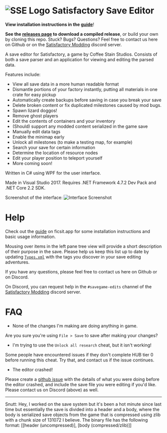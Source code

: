 

# ![SSE Logo](https://i.imgur.com/YgnPVSo.png) Satisfactory Save Editor 

**View installation instructions in the [guide](https://ficsit.app/guide/Z8h6z2CczH43c)**!

**See the [releases page](https://github.com/Goz3rr/SatisfactorySaveEditor/releases) to download a compiled release**, or build your own by cloning this repo.
Stuck? Bugs? Questions? Feel free to contact us here on Github or on the [Satisfactory Modding](https://bit.ly/SatisfactoryModding) discord server.

A save editor for Satisfactory, a game by Coffee Stain Studios. Consists of both a save parser and an application for viewing and editing the parsed data.

Features include:
* View all save data in a more human readable format
* Dismantle portions of your factory instantly, putting all materials in one crate for easy pickup
* Automatically create backups before saving in case you break your save
* Delete broken content or fix duplicated milestones caused by mod bugs.
* Spawn lizard doggos!
* Remove ghost players
* Edit the contents of containers and your inventory
* (Should) support any modded content serialized in the game save
* Manually edit data tags
* Enable the minimap early
* Unlock all milestones (to make a testing map, for example)
* Search your save for certain information
* Determine the location of resource nodes
* Edit your player position to teleport yourself
* More coming soon!

Written in C# using WPF for the user interface.

Made in Visual Studio 2017. Requires .NET Framework 4.7.2 Dev Pack and .NET Core 2.2 SDK. 

Screenshot of the interface:
![Interface Screenshot](https://i.imgur.com/iPO9Gp1.png)

# Help

Check out the [guide](https://ficsit.app/guide/Z8h6z2CczH43c) on ficsit.app for some installation instructions and basic usage information.

Mousing over items in the left pane tree view will provide a short description of their purpose in the save. Please help us keep this list up to date by updating [`Types.xml`](https://github.com/Goz3rr/SatisfactorySaveEditor/blob/master/SatisfactorySaveEditor/Data/Types.xml) with the tags you discover in your save editing adventures.

If you have any questions, please feel free to contact us here on Github or on Discord. 

On Discord, you can request help in the `#savegame-edits` channel of the [Satisfactory Modding](https://bit.ly/SatisfactoryModding) discord server.

# FAQ

* None of the changes I'm making are doing anything in game.

Are you sure you're using `File > Save` to save after making your changes?

* I'm trying to use the `Unlock all research` cheat, but it isn't working!

Some people have encountered issues if they don't complete HUB tier 0 before running this cheat. Try that, and contact us if the issue continues.

* The editor crashed!

Please create a [github issue](https://github.com/Goz3rr/SatisfactorySaveEditor/issues/new) with the details of what you were doing before the editor crashed, and include the save file you were editing if you'd like. Please contact us on Discord (above) as well.

--------------------------------------------

Snutt: 
Hey, I worked on the save system but it's been a hot minute since last time but essentially the save is divided into a header and a body, where the body is serialized save objects from the game that is compressed using zlib with a chunk size of 131072 I believe.
The binary file has the following format:
[[header (uncompressed)], [body (compressed/zlib)]]

